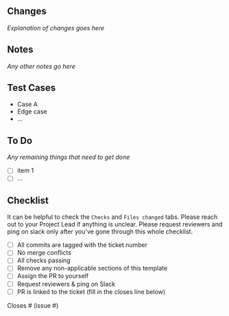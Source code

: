 ## Changes

_Explanation of changes goes here_

## Notes

_Any other notes go here_

## Test Cases

- Case A
- Edge case
- ...

## To Do

_Any remaining things that need to get done_

- [ ] item 1
- [ ] ...

## Checklist

It can be helpful to check the `Checks` and `Files changed` tabs.
Please reach out to your Project Lead if anything is unclear.
Please request reviewers and ping on slack only after you've gone through this whole checklist.

- [ ] All commits are tagged with the ticket number
- [ ] No merge conflicts
- [ ] All checks passing
- [ ] Remove any non-applicable sections of this template
- [ ] Assign the PR to yourself
- [ ] Request reviewers & ping on Slack
- [ ] PR is linked to the ticket (fill in the closes line below)

Closes # (issue #)
